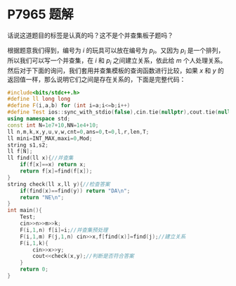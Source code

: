 # P7965 题解

话说这道题目的标签是认真的吗？这不是个并查集板子题吗？

根据题意我们得到，编号为 $i$ 的玩具可以放在编号为 $p_i$。又因为 $p_i$ 是一个排列，所以我们可以写一个并查集，在 $i$ 和 $p_i$ 之间建立关系，依此给 $m$ 个人处理关系。然后对于下面的询问，我们套用并查集模板的查询函数进行比较，如果 $x$ 和 $y$ 的返回值一样，那么说明它们之间是存在关系的，下面是完整代码：

```cpp
#include<bits/stdc++.h>
#define ll long long
#define F(i,a,b) for (int i=a;i<=b;i++)
#define Test ios::sync_with_stdio(false),cin.tie(nullptr),cout.tie(nullptr)
using namespace std;
const int N=1e7+10,NN=1e4+10;
ll n,m,k,x,y,u,v,w,cnt=0,ans=0,t=0,l,r,len,T;
ll mini=INT_MAX,maxi=0,Mod;
string s1,s2;
ll f[N];
ll find(ll x){//并查集 
	if(f[x]==x) return x;
	return f[x]=find(f[x]);
}
string check(ll x,ll y){//检查答案 
	if(find(x)==find(y)) return "DA\n"; 
	return "NE\n";
}
int main(){
	Test;
	cin>>n>>m>>k;
	F(i,1,n) f[i]=i;//并查集预处理 
	F(i,1,m) F(j,1,n) cin>>x,f[find(x)]=find(j);//建立关系 
	F(i,1,k){
		cin>>x>>y;
		cout<<check(x,y);//判断是否符合答案 
	} 
	return 0;
}

```
